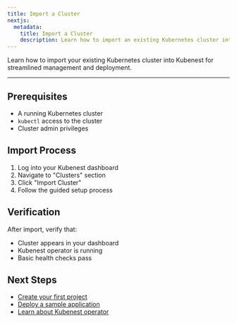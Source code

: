 ```yaml
---
title: Import a Cluster
nextjs:
  metadata:
    title: Import a Cluster
    description: Learn how to import an existing Kubernetes cluster into Kubenest.
---
```


Learn how to import your existing Kubernetes cluster into Kubenest for streamlined management and deployment.

---

## Prerequisites

- A running Kubernetes cluster
- `kubectl` access to the cluster
- Cluster admin privileges

## Import Process

1. Log into your Kubenest dashboard
2. Navigate to "Clusters" section
3. Click "Import Cluster"
4. Follow the guided setup process

## Verification

After import, verify that:
- Cluster appears in your dashboard
- Kubenest operator is running
- Basic health checks pass

## Next Steps

- [Create your first project](/docs/create-a-new-project)
- [Deploy a sample application](/docs/deploy-a-hello-world-app)
- [Learn about Kubenest operator](/docs/kubenest-operator)
